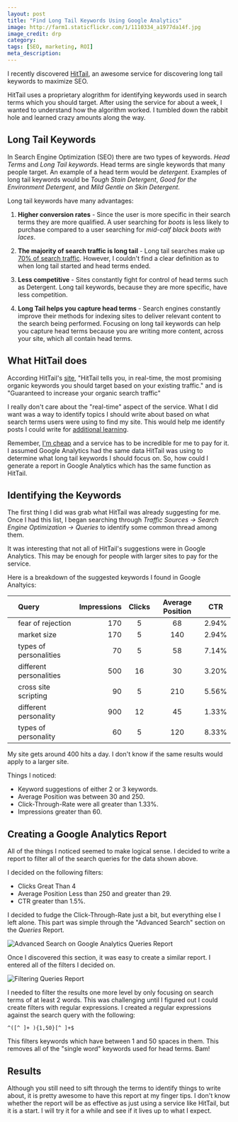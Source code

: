 ```yaml
---
layout: post
title: "Find Long Tail Keywords Using Google Analytics"
image: http://farm1.staticflickr.com/1/1110334_a1977da14f.jpg
image_credit: drp
category: 
tags: [SEO, marketing, ROI]
meta_description: 
---
```

I recently discovered [HitTail](http://www.hittail.com), an awesome service for discovering long tail keywords to maximize SEO.

HitTail uses a proprietary alogrithm for identifying keywords used in search terms which you should target. After using the service for about a week, I wanted to understand how the algorithm worked. I tumbled down the rabbit hole and learned crazy amounts along the way.

## Long Tail Keywords

In Search Engine Optimization (SEO) there are two types of keywords. _Head Terms_ and _Long Tail keywords_. Head terms are single keywords that many people target. An example of a head term would be _detergent_. Examples of long tail keywords would be _Tough Stain Detergent_, _Good for the Environment Detergent_, and _Mild Gentle on Skin Detergent_.

Long tail keywords have many advantages:

1. __Higher conversion rates__ - Since the user is more specific in their search terms they are more qualified. A user searching for _boots_ is less likely to purchase compared to a user searching for _mid-calf black boots with laces_.

2. __The majority of search traffic is long tail__ - Long tail searches make up [70% of search traffic](http://www.seomoz.org/beginners-guide-to-seo/keyword-research). However, I couldn't find a clear definition as to when long tail started and head terms ended.

3. __Less competitive__ - Sites constantly fight for control of head terms such as Detergent. Long tail keywords, because they are more specific, have less competition.

4. __Long Tail helps you capture head terms__ - Search engines constantly improve their methods for indexing sites to deliver relevant content to the search being performed. Focusing on long tail keywords can help you capture head terms because you are writing more content, across your site, which all contain head terms.
 
## What HitTail does
According HitTail's [site](http://www.hittail.com/why.asp), "HitTail tells you, in real-time, the most promising organic keywords you should target based on your existing traffic." and is "Guaranteed to increase your organic search traffic"

I really don't care about the "real-time" aspect of the service. What I did want was a way to identify topics I should write about based on what search terms users were using to find my site. This would help me identify posts I could write for [additional learning](/2012/06/challenge-yourself-always-learn/).

Remember, [I'm cheap](/2012/10/im-cheap-products-i-pay-for-have-to-be-awesome/) and a service has to be incredible for me to pay for it. I assumed Google Analytics had the same data HitTail was using to determine what long tail keywords I should focus on. So, how could I generate a report in Google Analytics which has the same function as HitTail.

## Identifying the Keywords

The first thing I did was grab what HitTail was already suggesting for me. Once I had this list, I began searching through _Traffic Sources -> Search Engine Optimization -> Queries_ to identify some common thread among them.

It was interesting that not all of HitTail's suggestions were in Google Analytics. This may be enough for people with larger sites to pay for the service. 

Here is a breakdown of the suggested keywords I found in Google Analtyics:

<table class="table">
<thead>
<tr>
<th></th>
<th align="left"> Query </th>
<th align="right"> Impressions </th>
<th align="center"> Clicks </th>
<th align="center"> Average Position </th>
<th align="center"> CTR </th>
</tr>
</thead>
<tbody>
<tr>
<td></td>
<td align="left"> fear of rejection       </td>
<td align="right"> 170 </td>
<td align="center">  5  </td>
<td align="center"> 68  </td>
<td align="center"> 2.94% </td>
</tr>
<tr>
<td></td>
<td align="left"> market size             </td>
<td align="right"> 170 </td>
<td align="center">  5  </td>
<td align="center"> 140 </td>
<td align="center"> 2.94% </td>
</tr>
<tr>
<td></td>
<td align="left"> types of personalities  </td>
<td align="right"> 70  </td>
<td align="center">  5  </td>
<td align="center"> 58  </td>
<td align="center"> 7.14% </td>
</tr>
<tr>
<td></td>
<td align="left"> different personalities </td>
<td align="right"> 500 </td>
<td align="center">  16 </td>
<td align="center"> 30  </td>
<td align="center"> 3.20% </td>
</tr>
<tr>
<td></td>
<td align="left"> cross site scripting    </td>
<td align="right"> 90  </td>
<td align="center">  5  </td>
<td align="center"> 210 </td>
<td align="center"> 5.56% </td>
</tr>
<tr>
<td></td>
<td align="left"> different personality   </td>
<td align="right"> 900 </td>
<td align="center">  12 </td>
<td align="center"> 45  </td>
<td align="center"> 1.33% </td>
</tr>
<tr>
<td></td>
<td align="left"> types of personality    </td>
<td align="right"> 60  </td>
<td align="center">  5  </td>
<td align="center"> 120 </td>
<td align="center"> 8.33% </td>
</tr>
</tbody>
</table>



My site gets around 400 hits a day. I don't know if the same results would apply to a larger site.

Things I noticed:

* Keyword suggestions of either 2 or 3 keywords.
* Average Position was between 30 and 250.
* Click-Through-Rate were all greater than 1.33%.
* Impressions greater than 60.

## Creating a Google Analytics Report
All of the things I noticed seemed to make logical sense. I decided to write a report to filter all of the search queries for the data shown above.

I decided on the following filters:

* Clicks Great Than 4
* Average Position Less than 250 and greater than 29.
* CTR greater than 1.5%.

I decided to fudge the Click-Through-Rate just a bit, but everything else I left alone. This part was simple through the "Advanced Search" section on the _Queries_ Report.

![Advanced Search on Google Analytics Queries Report](http://f.cl.ly/items/3W053Y3N2B1W1v2K302p/AdvancedFilter.png)

Once I discovered this section, it was easy to create a similar report. I entered all of the filters I decided on.

![Filtering Queries Report](http://f.cl.ly/items/0a1p0x3Q1R2G1Z072j00/Screen%20shot%202012-10-22%20at%202.01.07%20PM.png)

I needed to filter the results one more level by only focusing on search terms of at least 2 words. This was challenging until I figured out I could create filters with regular expressions. I created a regular expressions against the search query with the following:

	^([^ ]+ ){1,50}[^ ]+$

This filters keywords which have between 1 and 50 spaces in them. This removes all of the "single word" keywords used for head terms. Bam!

## Results

Although you still need to sift through the terms to identify things to write about, it is pretty awesome to have this report at my finger tips. I don't know whether the report will be as effective as just using a service like HitTail, but it is a start. I will try it for a while and see if it lives up to what I expect.